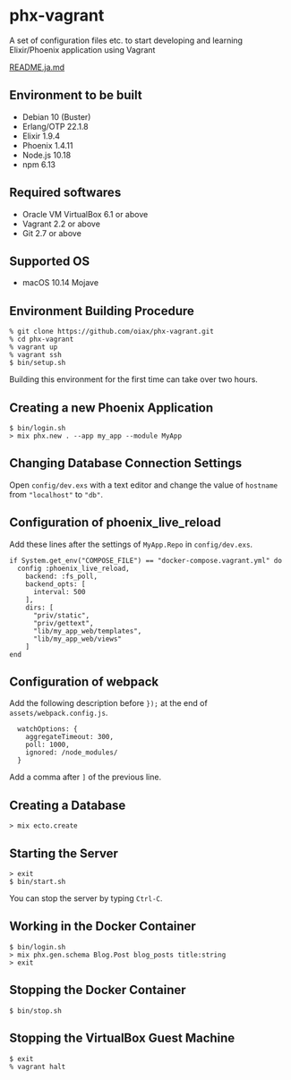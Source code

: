 # phx-vagrant

A set of configuration files etc. to start developing and learning Elixir/Phoenix application using Vagrant

[README.ja.md](README.ja.md)

## Environment to be built

* Debian 10 (Buster)
* Erlang/OTP 22.1.8
* Elixir 1.9.4
* Phoenix 1.4.11
* Node.js 10.18
* npm 6.13

## Required softwares

* Oracle VM VirtualBox 6.1 or above
* Vagrant 2.2 or above
* Git 2.7 or above

## Supported OS

* macOS 10.14 Mojave

## Environment Building Procedure

```
% git clone https://github.com/oiax/phx-vagrant.git
% cd phx-vagrant
% vagrant up
% vagrant ssh
$ bin/setup.sh
```

Building this environment for the first time can take over two hours.

## Creating a new Phoenix Application

```
$ bin/login.sh
> mix phx.new . --app my_app --module MyApp
```

## Changing Database Connection Settings

Open `config/dev.exs` with a text editor and change the value of `hostname` from `"localhost"` to `"db"`.

## Configuration of phoenix_live_reload

Add these lines after the settings of `MyApp.Repo` in `config/dev.exs`.

```
if System.get_env("COMPOSE_FILE") == "docker-compose.vagrant.yml" do
  config :phoenix_live_reload,
    backend: :fs_poll,
    backend_opts: [
      interval: 500
    ],
    dirs: [
      "priv/static",
      "priv/gettext",
      "lib/my_app_web/templates",
      "lib/my_app_web/views"
    ]
end
```

## Configuration of webpack

Add the following description before `});` at the end of `assets/webpack.config.js`.

```
  watchOptions: {
    aggregateTimeout: 300,
    poll: 1000,
    ignored: /node_modules/
  }
```

Add a comma after `]` of the previous line.

## Creating a Database

```
> mix ecto.create
```

## Starting the Server

```
> exit
$ bin/start.sh
```

You can stop the server by typing `Ctrl-C`.

## Working in the Docker Container

```
$ bin/login.sh
> mix phx.gen.schema Blog.Post blog_posts title:string
> exit
```

## Stopping the Docker Container

```
$ bin/stop.sh
```

## Stopping the VirtualBox Guest Machine

```
$ exit
% vagrant halt
```
